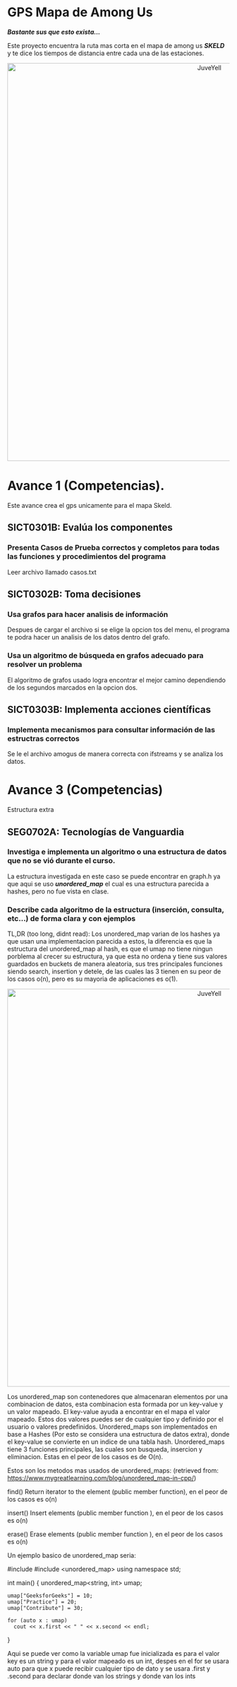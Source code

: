 # GPS Mapa de Among Us
***Bastante sus que esto exista...*** 

Este proyecto encuentra la ruta mas corta en el mapa de among us ***SKELD*** y te dice los tiempos de distancia entre cada una de las estaciones.

<div>
<p style = 'text-align:center;'>
<img src="https://static1-es.millenium.gg/articles/5/27/32/5/@/125848-fuente-mooseknuckle-king-en-reddit-full-1.jpg" alt="JuveYell" width="900px">
</p>
</div>

# Avance 1 (Competencias).
Este avance crea el gps unicamente para el mapa Skeld.

## SICT0301B: Evalúa los componentes
### Presenta Casos de Prueba correctos y completos para todas las funciones y procedimientos del programa
Leer archivo llamado casos.txt

## SICT0302B: Toma decisiones 
### Usa grafos para hacer analisis de información
Despues de cargar el archivo si se elige la opcion tos del menu, el programa te podra hacer un analisis de los datos dentro del grafo.
### Usa un algoritmo de búsqueda en grafos adecuado para resolver un problema
El algoritmo de grafos usado logra encontrar el mejor camino dependiendo de los segundos marcados en la opcion dos.

## SICT0303B: Implementa acciones científicas
### Implementa mecanismos para consultar información de las estructras correctos
Se le el archivo amogus de manera correcta con ifstreams y se analiza los datos.

# Avance 3 (Competencias)
Estructura extra

## SEG0702A: Tecnologías de Vanguardia
### Investiga e implementa un algoritmo o una estructura de datos que no se vió durante el curso.
La estructura investigada en este caso se puede encontrar en graph.h ya que aqui se uso ***unordered_map*** el cual es una estructura parecida a hashes, pero no fue vista en clase.

### Describe cada algoritmo de la estructura (inserción, consulta, etc...) de forma clara y con ejemplos

TL,DR (too long, didnt read): Los unordered_map varian de los hashes ya que usan una implementacion parecida a estos, la diferencia es que la estructura del unordered_map al 
hash, es que el umap no tiene ningun porblema al crecer su estructura, ya que esta no ordena y tiene sus valores guardados en buckets de manera aleatoria, sus tres principales 
funciones siendo search, insertion y detele, de las cuales las 3 tienen en su peor de los casos o(n), pero es su mayoria de aplicaciones es o(1).

<div>
<p style = 'text-align:center;'>
<img src="https://miro.medium.com/max/2400/1*-BjbJwNd34nP6OYk2TbCdw.png" alt="JuveYell" width="900px">
</p>
</div>

Los unordered_map son contenedores que almacenaran elementos por una combinacion de datos, esta combinacion esta formada por un key-value y un valor mapeado. El key-value ayuda 
a encontrar en el mapa el valor mapeado. Estos dos valores puedes ser de cualquier tipo y definido por el usuario o valores predefinidos.
Unordered_maps son implementados en base a Hashes (Por esto se considera una estructura de datos extra), donde el key-value se convierte en un indice de una tabla hash.
Unordered_maps tiene 3 funciones principales, las cuales son busqueda, insercion y eliminacion. Estas en el peor de los casos es de O(n).

Estos son los metodos mas usados de unordered_maps: (retrieved from: https://www.mygreatlearning.com/blog/unordered_map-in-cpp/)

find() Return iterator to the element (public member function), en el peor de los casos es o(n)

insert() Insert elements (public member function ), en el peor de los casos es o(n)

erase() Erase elements (public member function ), en el peor de los casos es o(n)

Un ejemplo basico de unordered_map seria:

#include <iostream>
#include <unordered_map>
using namespace std;
 
int main()
{
    unordered_map<string, int> umap;
 
    umap["GeeksforGeeks"] = 10;
    umap["Practice"] = 20;
    umap["Contribute"] = 30;
 
    for (auto x : umap)
      cout << x.first << " " << x.second << endl;
 
}

Aqui se puede ver como la variable umap fue inicializada es para el valor key es un string y para el valor mapeado es un int, despes en el for se usara auto para que x puede 
recibir cualquier tipo de dato y se usara .first y .second para declarar donde van los strings y donde van los ints

